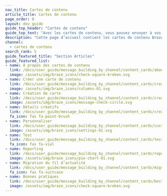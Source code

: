 ```yaml
---
nav_title: Cartes de contenu
article_title: Cartes de contenu
page_order: 0
layout: dev_guide
guide_top_header: "Cartes de contenu"
guide_top_text: "Avec les cartes de contenu, vous pouvez envoyer à vos clients un flux dynamique et hautement ciblé de contenu riche, dans les applications qu’ils aiment et sans interrompre leur expérience. De plus, les cartes de contenu prennent en charge des fonctionnalités plus personnalisées, notamment l’épinglage des cartes, la fermeture de carte de contenu, la diffusion par API, un contenu connecté, des délais d’expiration de carte personnalisés, des métriques des performances et une coordination aisée avec les notifications push. <br><br>Les cartes de contenu sont une fonctionnalité complémentaire. Pour démarrer avec les cartes de contenu, contactez votre gestionnaire du succès des clients Braze."
description: "Cette page d’accueil contient les cartes de contenu Braze. Vous trouverez ici des articles sur la création d’une carte de contenu, la personnalisation de vos cartes de contenu, les tests, le reporting, etc."
channel:
  - cartes de contenu
search_rank: 5
guide_featured_title: "Section Articles"
guide_featured_list:
- name: À propos des cartes de contenu
  link: /docs/user_guide/message_building_by_channel/content_cards/about/
  image: /assets/img/braze_icons/check-square-broken.svg
- name: Créer une carte de contenu
  link: /docs/user_guide/message_building_by_channel/content_cards/create/
  image: /assets/img/braze_icons/columns-01.svg
- name: Création de carte
  link: /docs/user_guide/message_building_by_channel/content_cards/create/card_creation
  image: /assets/img/braze_icons/message-check-circle.svg
- name: Détails créatifs
  link: /docs/user_guide/message_building_by_channel/content_cards/creative_details/
  fa_icon: fas fa-paint-brush
- name: Personnaliser
  link: /docs/user_guide/message_building_by_channel/content_cards/customize/
  image: /assets/img/braze_icons/settings-01.svg
- name: Test
  link: /docs/user_guide/message_building_by_channel/content_cards/testing/
  fa_icon: fas fa-vial
- name: Reporting
  link: /docs/user_guide/message_building_by_channel/content_cards/reporting/
  image: /assets/img/braze_icons/pie-chart-01.svg
- name: Migration du fil d'actualité
  link: /docs/user_guide/message_building_by_channel/content_cards/migrating_from_news_feed/
  fa_icon: fas fa-suitcase
- name: Bonnes pratiques
  link: /docs/user_guide/message_building_by_channel/content_cards/best_practices
  image: /assets/img/braze_icons/check-square-broken.svg
---
```

<br><br>
